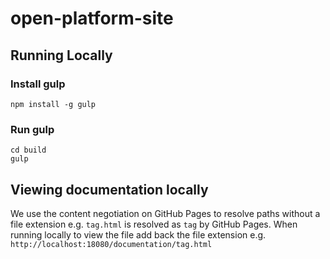 open-platform-site
==================

## Running Locally

### Install gulp
```
npm install -g gulp
```

### Run gulp
```
cd build
gulp
```

## Viewing documentation locally
We use the content negotiation on GitHub Pages to resolve paths without a file extension
e.g. `tag.html` is resolved as `tag` by GitHub Pages.
When running locally to view the file add back the file extension e.g. `http://localhost:18080/documentation/tag.html`
